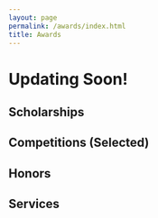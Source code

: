 ```yaml
---
layout: page
permalink: /awards/index.html
title: Awards
---
```


# Updating Soon!

## Scholarships



## Competitions (Selected)



## Honors



## Services

